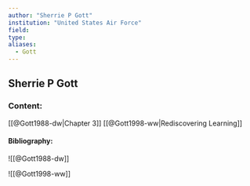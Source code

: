 ```yaml
---
author: "Sherrie P Gott"
institution: "United States Air Force"
field:
type:
aliases:
  - Gott
---
```


## Sherrie P Gott

### Content:
[[@Gott1988-dw|Chapter 3]]
[[@Gott1998-ww|Rediscovering Learning]]

#### Bibliography:

![[@Gott1988-dw]]

![[@Gott1998-ww]]